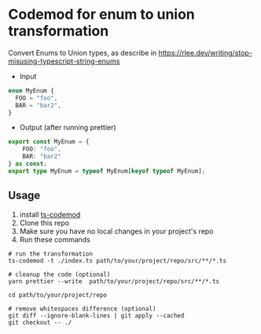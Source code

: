 # Codemod for enum to union transformation

Convert Enums to Union types, as describe in https://rlee.dev/writing/stop-misusing-typescript-string-enums

- Input
```ts
enum MyEnum {
  FOO = "foo",
  BAR = "bar2",
}
```

- Output (after running prettier)
```ts
export const MyEnum = {
    FOO: "foo",
    BAR: "bar2"
} as const;
export type MyEnum = typeof MyEnum[keyof typeof MyEnum];
```


## Usage
1. install [ts-codemod](https://github.com/tusharmath/ts-codemod/)
2. Clone this repo
3. Make sure you have no local changes in your project's repo
4. Run these commands
```
# run the transformation
ts-codemod -t ./index.ts path/to/your/project/repo/src/**/*.ts

# cleanup the code (optional)
yarn prettier --write  path/to/your/project/repo/src/**/*.ts

cd path/to/your/project/repo

# remove whitespaces difference (optional)
git diff --ignore-blank-lines | git apply --cached
git checkout -- ./
``` 